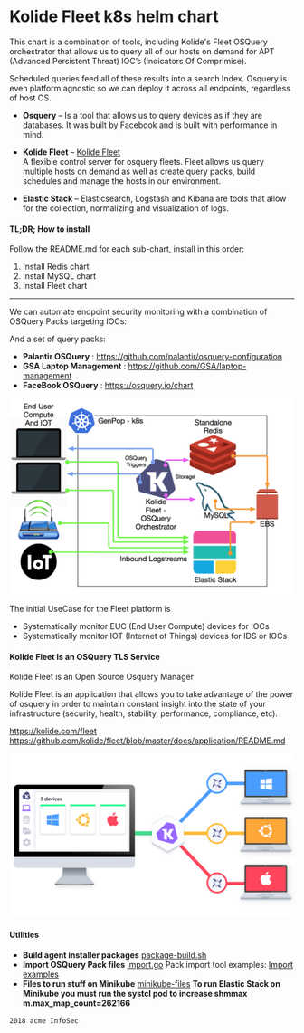 # Kolide Fleet k8s helm chart
This chart is  a combination of tools, including Kolide's Fleet OSQuery orchestrator that allows us to query all of our hosts on demand for APT (Advanced Persistent Threat) IOC’s (Indicators Of Comprimise).

Scheduled queries feed all of these results into a search Index. Osquery is even platform agnostic so we can deploy it across all endpoints, regardless of host OS.

-   **Osquery** – Is a tool that allows us to query devices as if they are databases. It was built by Facebook and is built with performance in mind.
-   **Kolide Fleet** – 
[Kolide Fleet](https://kolide.com/fleet)    
A flexible control server for osquery fleets. Fleet allows us query multiple hosts on demand as well as create query packs, build schedules and manage the hosts in our environment.

-    **Elastic Stack** – Elasticsearch, Logstash and Kibana are tools that allow for the collection, normalizing and visualization of logs.

#### TL;DR; How to install    
Follow the README.md for each sub-chart, install in this order:    
1. Install Redis chart        
1. Install MySQL chart
1. Install Fleet chart          

---    

We can automate endpoint security monitoring with a combination of OSQuery Packs targeting IOCs:

And a set of query packs:

-   **Palantir OSQuery** : https://github.com/palantir/osquery-configuration
-   **GSA Laptop Management** : https://github.com/GSA/laptop-management
-   **FaceBook OSQuery** : https://osquery.io/chart    

![EUC Intelligence](./docs/fleet-intel-platform.png)

The initial UseCase for the Fleet platform is
-   Systematically monitor EUC (End User Compute) devices for IOCs
-   Systematically monitor IOT (Internet of Things) devices for IDS or IOCs


#### Kolide Fleet is an OSQuery TLS Service

Kolide Fleet is an Open Source Osquery Manager

Kolide Fleet is an application that allows you to take advantage of the power of osquery
in order to maintain constant insight into the state of your infrastructure (security, health, stability, performance, compliance, etc).

https://kolide.com/fleet
https://github.com/kolide/fleet/blob/master/docs/application/README.md

![Kolide Diagram](./docs/kolide.png)

#### Utilities

-   **Build agent installer packages**    [package-build.sh](./docs/package-build.sh)
-   **Import OSQuery Pack files**   [import.go](./docs/import.go)
    Pack import tool examples: [Import examples](https://gist.github.com/marpaia/9e061f81fa60b2825f4b6bb8e0cd2c77)
-   **Files to run stuff on Minikube** [minikube-files](./docs/minikube/)
    **To run Elastic Stack on Minikube you must run the systcl pod to
    increase shmmax m.max_map_count=262166**

```
2018 acme InfoSec
```
